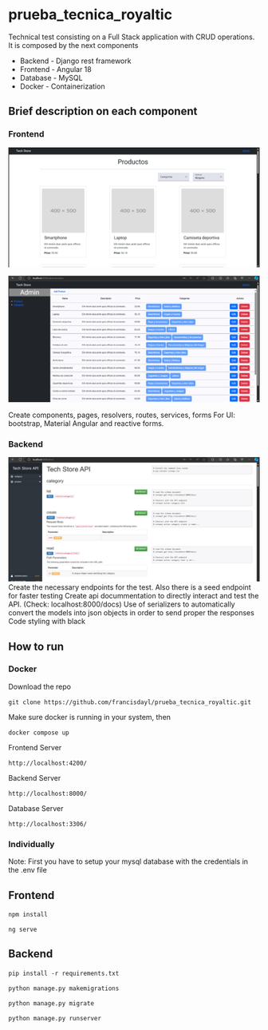 # prueba_tecnica_royaltic
Technical test consisting on a Full Stack application with CRUD operations. It is composed by the next components

* Backend - Django rest framework
* Frontend - Angular 18
* Database - MySQL
* Docker - Containerization

## Brief description on each component

### Frontend

![Index Page](/frontend/public/index_page.png "Index Page")

![Admin Page](/frontend/public/admin_page.png "Admin Page")

Create components, pages, resolvers, routes, services, forms
For UI: bootstrap, Material Angular and reactive forms.

### Backend
![Api Docs](/frontend/public/api_doc.png "Api Docs")
Create the necessary endpoints for the test. Also there is a seed endpoint for faster testing
Create api docummentation to directly interact and test the API. (Check: localhost:8000/docs)
Use of serializers to automatically convert the models into json objects in order to send proper the responses
Code styling with black

## How to run

### Docker

Download the repo
```
git clone https://github.com/francisdayl/prueba_tecnica_royaltic.git
```
Make sure docker is running in your system, then

```
docker compose up
```

Frontend Server 

```
http://localhost:4200/
```

Backend Server 

```
http://localhost:8000/
```
Database Server 

```
http://localhost:3306/
```


### Individually

Note: First you have to setup your mysql database with the credentials in the .env file

## Frontend

```
npm install
```

```
ng serve
```
## Backend

```
pip install -r requirements.txt
```


```
python manage.py makemigrations
```

```
python manage.py migrate
```

```
python manage.py runserver
```